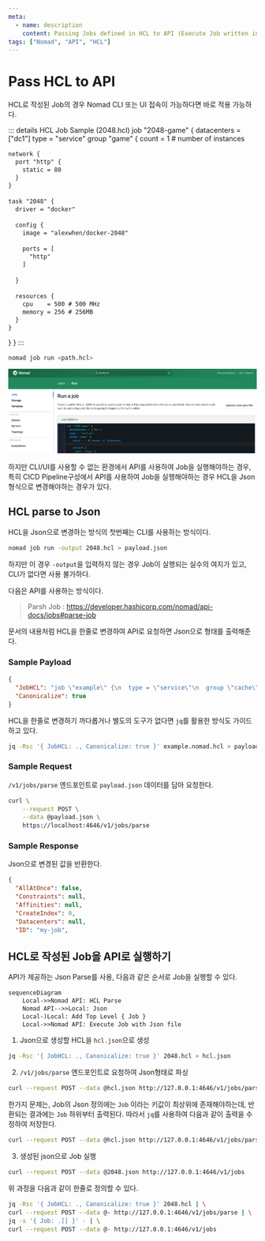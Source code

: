 ```yaml
---
meta:
  - name: description
    content: Passing Jobs defined in HCL to API (Execute Job written in HCL in Nomad Job Run API)
tags: ["Nomad", "API", "HCL"]
---
```


# Pass HCL to API

HCL로 작성된 Job의 경우 Nomad CLI 또는 UI 접속이 가능하다면 바로 적용 가능하다.

::: details HCL Job Sample (2048.hcl)
job "2048-game" {
  datacenters = ["dc1"]
  type        = "service"
  group "game" {
    count = 1 # number of instances

    network {
      port "http" {
        static = 80
      }
    }

    task "2048" {
      driver = "docker"

      config {
        image = "alexwhen/docker-2048"

        ports = [
          "http"
        ]

      }

      resources {
        cpu    = 500 # 500 MHz
        memory = 256 # 256MB
      }
    }
  }
}
:::

```bash
nomad job run <path.hcl>
```

![](./image/run-job-ui.png)

하지만 CLI/UI를 사용할 수 없는 환경에서 API를 사용하여 Job을 실행해야하는 경우, 특히 CICD Pipeline구성에서 API를 사용하여 Job을 실행해야하는 경우 HCL을 Json 형식으로 변경해야하는 경우가 있다.

## HCL parse to Json

HCL을 Json으로 변경하는 방식의 첫번째는 CLI를 사용하는 방식이다.

```bash
nomad job run -output 2048.hcl > payload.json
```

하지만 이 경우 `-output`을 입력하지 않는 경우 Job이 실행되는 실수의 여지가 있고, CLI가 없다면 사용 불가하다.

다음은 API를 사용하는 방식이다.
> Parsh Job : <https://developer.hashicorp.com/nomad/api-docs/jobs#parse-job>

문서의 내용처럼 HCL을 한줄로 변경하여 API로 요청하면 Json으로 형태를 출력해준다.

### Sample Payload
```json
{
  "JobHCL": "job \"example\" {\n  type = \"service\"\n  group \"cache\" {}\n}",
  "Canonicalize": true
}
```

HCL을 한줄로 변경하기 까다롭거나 별도의 도구가 없다면 `jq`를 활용한 방식도 가이드하고 있다.

```bash
jq -Rsc '{ JobHCL: ., Canonicalize: true }' example.nomad.hcl > payload.json
```

### Sample Request

`/v1/jobs/parse` 엔드포인트로 `payload.json` 데이터를 담아 요청한다.

```bash
curl \
    --request POST \
    --data @payload.json \
    https://localhost:4646/v1/jobs/parse
```

### Sample Response

Json으로 변경된 값을 반환한다.

```json
{
  "AllAtOnce": false,
  "Constraints": null,
  "Affinities": null,
  "CreateIndex": 0,
  "Datacenters": null,
  "ID": "my-job",
```

## HCL로 작성된 Job을 API로 실행하기

API가 제공하는 Json Parse를 사용, 다음과 같은 순서로 Job을 실행할 수 있다.

```mermaid
sequenceDiagram
    Local->>Nomad API: HCL Parse
    Nomad API-->>Local: Json
    Local-)Local: Add Top Level { Job }
    Local->>Nomad API: Execute Job with Json file
```

1. Json으로 생성할 HCL을 `hcl.json`으로 생성
  ```bash
  jq -Rsc '{ JobHCL: ., Canonicalize: true }' 2048.hcl > hcl.json
  ```

2. `/v1/jobs/parse` 엔드포인트로 요청하여 Json형태로 파싱
  ```bash
  curl --request POST --data @hcl.json http://127.0.0.1:4646/v1/jobs/parse
  ```
  한가지 문제는, Job의 Json 정의에는 `Job` 이라는 키값이 최상위에 존재해야하는데, 반환되는 결과에는 `Job` 하위부터 출력된다. 따라서 `jq`를 사용하여 다음과 같이 출력을 수정하여 저장한다.
  ```bash
  curl --request POST --data @hcl.json http://127.0.0.1:4646/v1/jobs/parse | jq -s '{ Job: .[] }' > 2048.json
  ```

3. 생성된 json으로 Job 실행
  ```bash
  curl --request POST --data @2048.json http://127.0.0.1:4646/v1/jobs
  ```

위 과정을 다음과 같이 한줄로 정의할 수 있다.

```bash
jq -Rsc '{ JobHCL: ., Canonicalize: true }' 2048.hcl | \
curl --request POST --data @- http://127.0.0.1:4646/v1/jobs/parse | \
jq -s '{ Job: .[] }' - | \
curl --request POST --data @- http://127.0.0.1:4646/v1/jobs
```